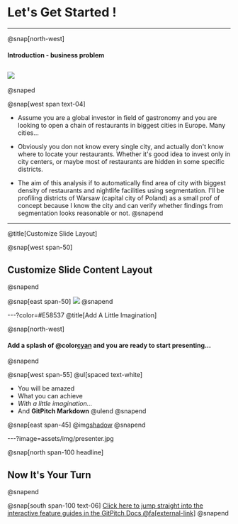 # Let's Get Started !

---
@snap[north-west]
#### **Introduction - business problem**

![](assets/img/presentation.png)
---
@snaped

@snap[west span text-04]

- Assume you are a global investor in field of gastronomy and you are looking to open a chain of restaurants in biggest cities in Europe. Many cities...

- Obviously you don not know every single city, and actually don't know where to locate your restaurants. Whether it's good idea to invest only in city centers, or maybe most of restaurants are hidden in some specific districts.

- The aim of this analysis if to automatically find area of city with biggest density of restaurants and nightlife facilities using segmentation. I'll be profiling districts of Warsaw (capital city of Poland) as a small prof of concept because I know the city and can verify whether findings from segmentation looks reasonable or not.
@snapend

---
@title[Customize Slide Layout]

@snap[west span-50]
## Customize Slide Content Layout
@snapend

@snap[east span-50]
![](assets/img/presentation.png)
@snapend

---?color=#E58537
@title[Add A Little Imagination]

@snap[north-west]
#### Add a splash of @color[cyan](**color**) and you are ready to start presenting...
@snapend

@snap[west span-55]
@ul[spaced text-white]
- You will be amazed
- What you can achieve
- *With a little imagination...*
- And **GitPitch Markdown**
@ulend
@snapend

@snap[east span-45]
@img[shadow](assets/img/conference.png)
@snapend

---?image=assets/img/presenter.jpg

@snap[north span-100 headline]
## Now It's Your Turn
@snapend

@snap[south span-100 text-06]
[Click here to jump straight into the interactive feature guides in the GitPitch Docs @fa[external-link]](https://gitpitch.com/docs/getting-started/tutorial/)
@snapend
